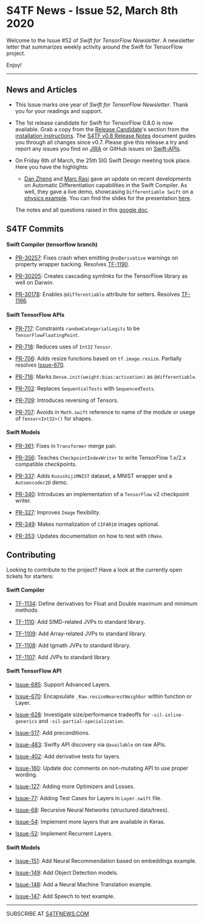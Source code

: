 
S4TF News - Issue 52, March 8th 2020
===================

Welcome to the Issue #52 of *Swift for TensorFlow Newsletter*. A newsletter letter that summarizes weekly activity around the Swift for TensorFlow project.

Enjoy!

---

## News and Articles

* This Issue marks one year of *Swift for TensorFlow Newsletter*. Thank you for your readings and support.

* The 1st release candidate for Swift for TensorFlow 0.8.0 is now available. Grab a copy from the [Release Candidate](https://github.com/tensorflow/swift/blob/master/Installation.md#release-candidates)'s section from the [installation instructions](https://github.com/tensorflow/swift/blob/master/Installation.md). The [S4TF v0.8 Release Notes](https://docs.google.com/document/d/1zjDwHBvIstW5Fp_08xM1VV24Dvt86ajC/edit#heading=h.2et92p0) document guides you through all changes since v0.7. Please give this release a try and report any issues you find on [JIRA](https://bugs.swift.org/browse/TF) or GitHub issues on [Swift-APIs](https://github.com/tensorflow/swift-apis/issues).

* On Friday 6th of March, the 25th SIG Swift Design meeting took place. Here you have the highlights:
	
	* [Dan Zheng](https://twitter.com/dancherp) and [Marc Rasi](http://www.marcrasi.com/) gave an update on recent developments on Automatic Differentiation capabilities in the Swift Compiler. As well, they gave a live demo, showcasing `Differentiable Swift` on a [physics example](http://bit.ly/swift-physics-demo). You can find the slides for the presentation [here](https://docs.google.com/presentation/d/1Cf7IWFexM1xl-W_eN3uH_28wnNgCyZBaD_WKHcwmwsY).

	The notes and all questions raised in this [google doc](https://docs.google.com/document/d/1Fm56p5rV1t2Euh6WLtBFKGqI43ozC3EIjReyLk-LCLU/edit#heading=h.ybjihr2k1s4).
	
## S4TF Commits

#### Swift Compiler (tensorflow branch)

* [PR-30257](https://github.com/apple/swift/pull/30257): Fixes crash when emitting `@noDerivative` warnings on property wrapper backing. Resolves [TF-1190](https://bugs.swift.org/browse/TF-1190).

* [PR-30205](https://github.com/apple/swift/pull/30205): Creates cascading symlinks for the TensorFlow library as well on Darwin.

* [PR-30178](https://github.com/apple/swift/pull/30178): Enables `@differentiable` attribute for setters. Resolves [TF-1166](https://bugs.swift.org/browse/TF-1166).

#### Swift TensorFlow APIs

* [PR-717](https://github.com/tensorflow/swift-apis/pull/717): Constraints `randomCategorialLogits` to be `TensorFlowFloatingPoint`.

* [PR-718](https://github.com/tensorflow/swift-apis/pull/718): Reduces uses of `Int32` `Tensor`.

* [PR-706](https://github.com/tensorflow/swift-apis/pull/706): Adds resize functions based on `tf.image.resize`. Partially resolves [Issue-670](https://github.com/tensorflow/swift-apis/issues/670).

* [PR-716](https://github.com/tensorflow/swift-apis/pull/716): Marks `Dense.init(weight:bias:activation)` as `@differentiable`.

* [PR-702](https://github.com/tensorflow/swift-apis/pull/702): Replaces `SequentialTests` with `SequencedTests`.

* [PR-709](https://github.com/tensorflow/swift-apis/pull/709): Introduces reversing of Tensors.

* [PR-707](https://github.com/tensorflow/swift-apis/pull/707): Avoids in `Math.swift` reference to name of the module or usege of `Tensor<Int32>()` for shapes.

#### Swift Models

* [PR-361](https://github.com/tensorflow/swift-models/pull/361): Fixes in `Transformer` merge pair.

* [PR-356](https://github.com/tensorflow/swift-models/pull/356): Teaches `CheckpointIndexWriter` to write TensorFlow 1.x/2.x compatible checkpoints.

* [PR-337](https://github.com/tensorflow/swift-models/pull/337): Adds `KuzushijiMNIST` dataset, a MNIST wrapper and a `Autoencoder2D` demo.

* [PR-340](https://github.com/tensorflow/swift-models/pull/340): Introduces an implementation of a `TensorFlow` v2 checkpoint writer.

* [PR-327](https://github.com/tensorflow/swift-models/pull/327): Improves `Image` flexibility.

* [PR-349](https://github.com/tensorflow/swift-models/pull/349): Makes normalization of `CIFAR10` images optional.

* [PR-353](https://github.com/tensorflow/swift-models/pull/353): Updates documentation on how to test with `CMake`.

## Contributing

Looking to contribute to the project? Have a look at the currently open tickets for starters:

#### Swift Compiler

* [TF-1134](https://bugs.swift.org/browse/TF-1134): Define derivatives for Float and Double maximum and minimum methods.

* [TF-1110](https://bugs.swift.org/browse/TF-1110): Add SIMD-related JVPs to standard library.

* [TF-1109](https://bugs.swift.org/browse/TF-1109): Add Array-related JVPs to standard library.

* [TF-1108](https://bugs.swift.org/browse/TF-1108): Add tgmath JVPs to standard library.

* [TF-1107](https://bugs.swift.org/browse/TF-1107): Add JVPs to standard library.

#### Swift TensorFlow API

* [Issue-685](https://github.com/tensorflow/swift-apis/issues/685): Support Advanced Layers.

* [Issue-670](https://github.com/tensorflow/swift-apis/issues/670): Encapsulate `_Raw.resizeNearestNeighbor` within function or Layer.

* [Issue-628](https://github.com/tensorflow/swift-apis/issues/628): Investigate size/performance tradeoffs for `-sil-inline-generics` and `-sil-partial-specialization`.

* [Issue-517](https://github.com/tensorflow/swift-apis/issues/517): Add preconditions. 

* [Issue-483](https://github.com/tensorflow/swift-apis/issues/483): Swifty API discovery via `@available` on raw APIs.

* [Issue-402](https://github.com/tensorflow/swift-apis/issues/402): Add derivative tests for layers.

* [Issue-160](https://github.com/tensorflow/swift-apis/issues/160): Update doc comments on non-mutating API to use proper wording.

* [Issue-127](https://github.com/tensorflow/swift-apis/issues/127): Adding more Optimizers and Losses.

* [Issue-77](https://github.com/tensorflow/swift-apis/issues/77):  Adding Test Cases for Layers in `Layer.swift` file.

* [Issue-68](https://github.com/tensorflow/swift-apis/issues/68): Recursive Neural Networks (structured data/trees).

* [Issue-54](https://github.com/tensorflow/swift-apis/issues/54): Implement more layers that are available in Keras.

* [Issue-52](https://github.com/tensorflow/swift-apis/issues/52): Implement Recurrent Layers.

#### Swift Models

* [Issue-151](https://github.com/tensorflow/swift-models/issues/151): Add Neural Recommendation based on embeddings example.

* [Issue-149](https://github.com/tensorflow/swift-models/issues/149): Add Object Detection models.

* [Issue-148](https://github.com/tensorflow/swift-models/issues/148): Add a Neural Machine Translation example. 

* [Issue-147](https://github.com/tensorflow/swift-models/issues/147): Add Speech to text example.

---

SUBSCRIBE AT [S4TFNEWS.COM](https://www.s4tfnews.com/)
